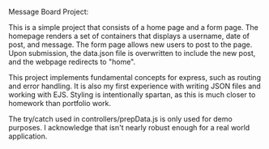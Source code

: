 Message Board Project:

This is a simple project that consists of a home page and a form page. The homepage renders a set of containers that displays a username, date of post, and message.
The form page allows new users to post to the page. Upon submission, the data.json file is overwritten to include the new post, and the webpage redirects to "home".

This project implements fundamental concepts for express, such as routing and error handling. It is also my first experience with writing JSON files and working with EJS.
Styling is intentionally spartan, as this is much closer to homework than portfolio work.

The try/catch used in controllers/prepData.js is only used for demo purposes. I acknowledge that isn't nearly robust enough for a real world application.
